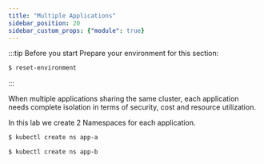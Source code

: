 ```yaml
---
title: "Multiple Applications"
sidebar_position: 20
sidebar_custom_props: {"module": true}
---
```


:::tip Before you start
Prepare your environment for this section:

```bash timeout=300 wait=30
$ reset-environment 
```

:::

When multiple applications sharing the same cluster, each application needs complete isolation in terms of security, cost and resource utilization. 

In this lab we create 2 Namespaces for each application. 

```bash timeout=300 wait=30
$ kubectl create ns app-a
```
```bash timeout=300 wait=30
$ kubectl create ns app-b
```

